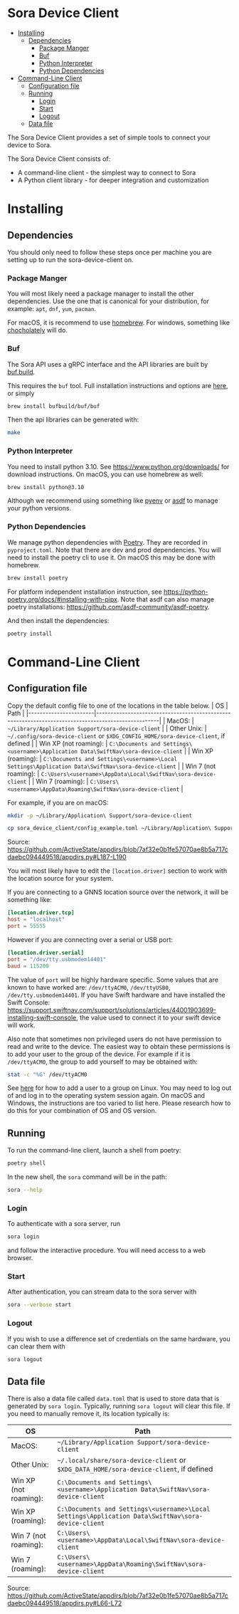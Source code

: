 Sora Device Client
=================

<!-- vim-markdown-toc GFM -->

* [Installing](#installing)
  * [Dependencies](#dependencies)
    * [Package Manger](#package-manger)
    * [Buf](#buf)
    * [Python Interpreter](#python-interpreter)
    * [Python Dependencies](#python-dependencies)
* [Command-Line Client](#command-line-client)
  * [Configuration file](#configuration-file)
  * [Running](#running)
    * [Login](#login)
    * [Start](#start)
    * [Logout](#logout)
  * [Data file](#data-file)

<!-- vim-markdown-toc -->

The Sora Device Client provides a set of simple tools to connect your device to Sora.

The Sora Device Client consists of:

 - A command-line client - the simplest way to connect to Sora
 - A Python client library - for deeper integration and customization

# Installing
## Dependencies

You should only need to follow these steps once per machine you are setting up to run the sora-device-client on.

### Package Manger
You will most likely need a package manager to install the other dependencies. Use the one that is canonical for your distribution, for example: `apt`, `dnf`, `yum`, `pacman`.

For macOS, it is recommend to use [homebrew](https://brew.sh/). For windows, something like [chocholately](https://chocolatey.org/) will do.


### Buf

The Sora API uses a gRPC interface and the API libraries are built by
[buf.build](https://buf.build/).

This requires the `buf` tool. Full installation instructions and options are
[here](https://docs.buf.build/installation), or simply
```bash
brew install bufbuild/buf/buf
```

Then the api libraries can be generated with:
```bash
make
```

### Python Interpreter
You need to install python 3.10. See <https://www.python.org/downloads/> for download instructions.
On macOS, you can use homebrew as well:
```bash
brew install python@3.10
```
Although we recommend using something like [pyenv](https://github.com/pyenv/pyenv)
or [asdf](https://asdf-vm.com/) to manage your python versions.

### Python Dependencies

We manage python dependencies with [Poetry](https://python-poetry.org/).
They are recorded in `pyproject.toml`. Note that there are dev and prod dependencies.
You will need to install the poetry cli to use it. On macOS this may be done with homebrew.
```bash
brew install poetry
```
For platform independent installation instruction, see <https://python-poetry.org/docs/#installing-with-pipx>. Note that asdf can also manage poetry installations: <https://github.com/asdf-community/asdf-poetry>.

And then install the dependencies:
```bash
poetry install
```

# Command-Line Client

## Configuration file
Copy the default config file to one of the locations in the table below.
| OS                    | Path                                                                                               |
|-----------------------|----------------------------------------------------------------------------------------------------|
| MacOS:                | `~/Library/Application Support/sora-device-client`                                                         |
| Other Unix:           | `~/.config/sora-device-client` or `$XDG_CONFIG_HOME/sora-device-client`, if defined                |
| Win XP (not roaming): | `C:\Documents and Settings\<username>\Application Data\SwiftNav\sora-device-client`                |
| Win XP (roaming):     | `C:\Documents and Settings\<username>\Local Settings\Application Data\SwiftNav\sora-device-client` |
| Win 7  (not roaming): | `C:\Users\<username>\AppData\Local\SwiftNav\sora-device-client`                                    |
| Win 7  (roaming):     | `C:\Users\<username>\AppData\Roaming\SwiftNav\sora-device-client`                                  |

For example, if you are on macOS:
```bash
mkdir -p ~/Library/Application\ Support/sora-device-client
```

```bash
cp sora_device_client/config_example.toml ~/Library/Application\ Support/sora-device-client/config.toml
```
Source: https://github.com/ActiveState/appdirs/blob/7af32e0b1fe57070ae8b5a717cdaebc094449518/appdirs.py#L187-L190

You will most likely have to edit the `[location.driver]` section to work with the location source for your system.

If you are connecting to a GNNS location source over the network, it will be something like:
```toml
[location.driver.tcp]
host = "localhost"
port = 55555
```
However if you are connecting over a serial or USB port:
```toml
[location.driver.serial]
port = "/dev/tty.usbmodem14401"
baud = 115200
```
The value of `port` will be highly hardware specific. Some values that are known to have worked are: `/dev/ttyACM0`, `/dev/ttyUSB0`, `/dev/tty.usbmodem14401`.
If you have Swift hardware and have installed the Swift Console: https://support.swiftnav.com/support/solutions/articles/44001903699-installing-swift-console, the value used to connect it to your swift device will work.

Also note that sometimes non privileged users do not have permission to read and write to the device. The easiest way to obtain these permissions is to add your user to the group of the device. For example if it is `/dev/ttyACM0`, the group to add yourself to may be obtained with:
```bash
stat -c "%G" /dev/ttyACM0
```
See [here](https://wiki.archlinux.org/title/users_and_groups#Other_examples_of_user_management) for how to add a user to a group on Linux. You may need to log out of and log in to the operating system session again. On macOS and Windows, the instructions are too varied to list here. Please research how to do this for your combination of OS and OS version.

## Running
To run the command-line client, launch a shell from poetry:
```bash
poetry shell
```
In the new shell, the `sora` command will be in the path:
```bash
sora --help
```

### Login
To authenticate with a sora server, run
```bash
sora login
```
and follow the interactive procedure. You will need access to a web browser.

### Start
After authentication, you can stream data to the sora server with
```bash
sora --verbose start
```

### Logout
If you wish to use a difference set of credentials on the same hardware, you can clear them with
```bash
sora logout
```

## Data file
There is also a data file called `data.toml` that is used to store data that is generated by `sora login`. Typically, running `sora logout` will clear this file.
If you need to manually remove it, its location typically is:

| OS                    | Path                                                                                               |
|-----------------------|----------------------------------------------------------------------------------------------------|
| MacOS:                | `~/Library/Application Support/sora-device-client`                                                 |
| Other Unix:           | `~/.local/share/sora-device-client` or `$XDG_DATA_HOME/sora-device-client`, if defined             |
| Win XP (not roaming): | `C:\Documents and Settings\<username>\Application Data\SwiftNav\sora-device-client`                |
| Win XP (roaming):     | `C:\Documents and Settings\<username>\Local Settings\Application Data\SwiftNav\sora-device-client` |
| Win 7  (not roaming): | `C:\Users\<username>\AppData\Local\SwiftNav\sora-device-client`                                    |
| Win 7  (roaming):     | `C:\Users\<username>\AppData\Roaming\SwiftNav\sora-device-client`                                  |

Source: https://github.com/ActiveState/appdirs/blob/7af32e0b1fe57070ae8b5a717cdaebc094449518/appdirs.py#L66-L72
